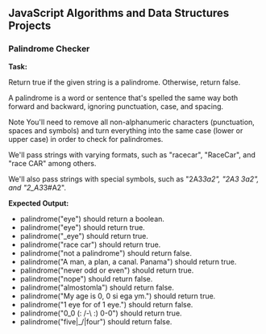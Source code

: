 ## JavaScript Algorithms and Data Structures Projects

### Palindrome Checker

**Task:**

Return true if the given string is a palindrome. Otherwise, return false.

A palindrome is a word or sentence that's spelled the same way both forward and backward, ignoring punctuation, case, and spacing.

Note
You'll need to remove all non-alphanumeric characters (punctuation, spaces and symbols) and turn everything into the same case (lower or upper case) in order to check for palindromes.

We'll pass strings with varying formats, such as "racecar", "RaceCar", and "race CAR" among others.

We'll also pass strings with special symbols, such as "2A3*3a2", "2A3 3a2", and "2_A3*3#A2".


**Expected Output:**
* palindrome("eye") should return a boolean.
* palindrome("eye") should return true.
* palindrome("_eye") should return true.
* palindrome("race car") should return true.
* palindrome("not a palindrome") should return false.
* palindrome("A man, a plan, a canal. Panama") should return true.
* palindrome("never odd or even") should return true.
* palindrome("nope") should return false.
* palindrome("almostomla") should return false.
* palindrome("My age is 0, 0 si ega ym.") should return true.
* palindrome("1 eye for of 1 eye.") should return false.
* palindrome("0_0 (: /-\ :) 0-0") should return true.
* palindrome("five|\_/|four") should return false.
